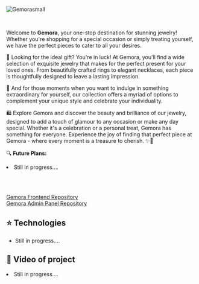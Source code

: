 
![Gemorasmall](https://github.com/stelmaszczykadrian/Gemora-frontend/assets/106514178/a4c3bb22-63b9-44ba-b566-abb5b68a1bb9)

<br>

Welcome to **Gemora**, your one-stop destination for stunning jewelry! Whether you're shopping for a special occasion or simply treating yourself, we have the perfect pieces to cater to all your desires.

💍 Looking for the ideal gift? You're in luck! At Gemora, you'll find a wide selection of exquisite jewelry that makes for the perfect present for your loved ones. From beautifully crafted rings to elegant necklaces, each piece is thoughtfully designed to leave a lasting impression.

🌟 And for those moments when you want to indulge in something extraordinary for yourself, our collection offers a myriad of options to complement your unique style and celebrate your individuality.

🛍️ Explore Gemora and discover the beauty and brilliance of our jewelry, designed to add a touch of glamour to any occasion or make any day special. Whether it's a celebration or a personal treat, Gemora has something for everyone. Experience the joy of finding that perfect piece at Gemora - where every moment is a treasure to cherish. ✨💖

🔍 **Future Plans:**
<li>Still in progress....</li></li>



<br><br>

[Gemora Frontend Repository](https://github.com/stelmaszczykadrian/Gemora-frontend)
<br>
[Gemora Admin Panel Repository](https://github.com/stelmaszczykadrian/Gemora-admin-panel)

## :star: Technologies
<ul>
  <li>Still in progress....</li></li>

</ul>

## :rocket: Video of project

<li>Still in progress....</li></li>




